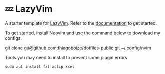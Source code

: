 # 💤 LazyVim

A starter template for [LazyVim](https://github.com/LazyVim/LazyVim).
Refer to the [documentation](https://lazyvim.github.io/installation) to get started.

To get started, install Neovim and use the command below to download my configs.

git clone git@github.com:thiagoboize/dotfiles-public.git ~/.config/nvim

Tools you may need to install to prevent some plugin errors
```
sudo apt install fzf xclip xsel
```

